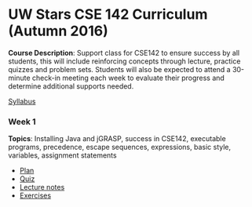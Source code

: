 # UW Stars CSE 142 Curriculum (Autumn 2016)

__Course Description__: Support class for CSE142 to ensure success by all students, this will include reinforcing concepts through lecture, practice quizzes and problem sets. Students will also be expected to attend a 30-minute check-in meeting each week to evaluate their progress and determine additional supports needed.

[Syllabus](syllabus.md)

### Week 1
__Topics__: Installing Java and jGRASP, success in CSE142, executable programs, precedence, escape sequences, expressions, basic style, variables, assignment statements
* [Plan](class1/plan.md)
* [Quiz](class1/quiz.md)
* [Lecture notes](class1/lecture-notes.md)
* [Exercises](class1/exercises.md)
